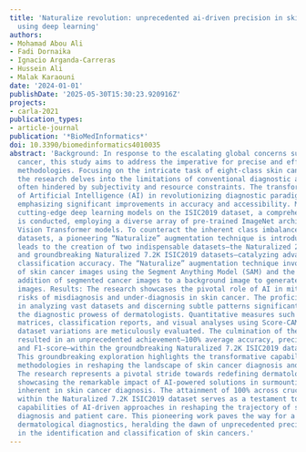 ```yaml
---
title: 'Naturalize revolution: unprecedented ai-driven precision in skin cancer classification
  using deep learning'
authors:
- Mohamad Abou Ali
- Fadi Dornaika
- Ignacio Arganda-Carreras
- Hussein Ali
- Malak Karaouni
date: '2024-01-01'
publishDate: '2025-05-30T15:30:23.920916Z'
projects:
- carla-2021
publication_types:
- article-journal
publication: '*BioMedInformatics*'
doi: 10.3390/biomedinformatics4010035
abstract: 'Background: In response to the escalating global concerns surrounding skin
  cancer, this study aims to address the imperative for precise and efficient diagnostic
  methodologies. Focusing on the intricate task of eight-class skin cancer classification,
  the research delves into the limitations of conventional diagnostic approaches,
  often hindered by subjectivity and resource constraints. The transformative potential
  of Artificial Intelligence (AI) in revolutionizing diagnostic paradigms is underscored,
  emphasizing significant improvements in accuracy and accessibility. Methods: Utilizing
  cutting-edge deep learning models on the ISIC2019 dataset, a comprehensive analysis
  is conducted, employing a diverse array of pre-trained ImageNet architectures and
  Vision Transformer models. To counteract the inherent class imbalance in skin cancer
  datasets, a pioneering “Naturalize” augmentation technique is introduced. This technique
  leads to the creation of two indispensable datasets—the Naturalized 2.4K ISIC2019
  and groundbreaking Naturalized 7.2K ISIC2019 datasets—catalyzing advancements in
  classification accuracy. The “Naturalize” augmentation technique involves the segmentation
  of skin cancer images using the Segment Anything Model (SAM) and the systematic
  addition of segmented cancer images to a background image to generate new composite
  images. Results: The research showcases the pivotal role of AI in mitigating the
  risks of misdiagnosis and under-diagnosis in skin cancer. The proficiency of AI
  in analyzing vast datasets and discerning subtle patterns significantly augments
  the diagnostic prowess of dermatologists. Quantitative measures such as confusion
  matrices, classification reports, and visual analyses using Score-CAM across diverse
  dataset variations are meticulously evaluated. The culmination of these endeavors
  resulted in an unprecedented achievement—100% average accuracy, precision, recall,
  and F1-score—within the groundbreaking Naturalized 7.2K ISIC2019 dataset. Conclusion:
  This groundbreaking exploration highlights the transformative capabilities of AI-driven
  methodologies in reshaping the landscape of skin cancer diagnosis and patient care.
  The research represents a pivotal stride towards redefining dermatological diagnosis,
  showcasing the remarkable impact of AI-powered solutions in surmounting the challenges
  inherent in skin cancer diagnosis. The attainment of 100% across crucial metrics
  within the Naturalized 7.2K ISIC2019 dataset serves as a testament to the transformative
  capabilities of AI-driven approaches in reshaping the trajectory of skin cancer
  diagnosis and patient care. This pioneering work paves the way for a new era in
  dermatological diagnostics, heralding the dawn of unprecedented precision and efficacy
  in the identification and classification of skin cancers.'
---
```

